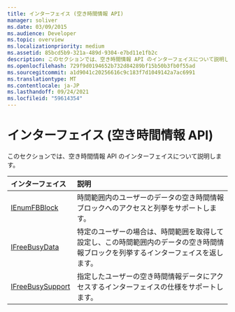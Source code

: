 ```yaml
---
title: インターフェイス (空き時間情報 API)
manager: soliver
ms.date: 03/09/2015
ms.audience: Developer
ms.topic: overview
ms.localizationpriority: medium
ms.assetid: 85bcd5b9-321a-489d-9304-e7bd11e1fb2c
description: このセクションでは、空き時間情報 API のインターフェイスについて説明します。
ms.openlocfilehash: 729f9d0194652b732d84289bf15b50b3fb0f55ad
ms.sourcegitcommit: a1d9041c20256616c9c183f7d1049142a7ac6991
ms.translationtype: MT
ms.contentlocale: ja-JP
ms.lasthandoff: 09/24/2021
ms.locfileid: "59614354"
---
```

# <a name="interfaces-freebusy-api"></a>インターフェイス (空き時間情報 API)

このセクションでは、空き時間情報 API のインターフェイスについて説明します。
  
|**インターフェイス**|**説明**|
|:-----|:-----|
|[IEnumFBBlock](ienumfbblock.md) <br/> |時間範囲内のユーザーのデータの空き時間情報ブロックへのアクセスと列挙をサポートします。  <br/> |
|[IFreeBusyData](ifreebusydata.md) <br/> |特定のユーザーの場合は、時間範囲を取得して設定し、この時間範囲内のデータの空き時間情報ブロックを列挙するインターフェイスを返します。  <br/> |
|[IFreeBusySupport](ifreebusysupport.md) <br/> |指定したユーザーの空き時間情報データにアクセスするインターフェイスの仕様をサポートします。  <br/> |
   


